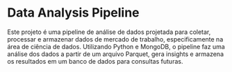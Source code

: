 # Data Analysis Pipeline 
Este projeto é uma pipeline de análise de dados projetada para coletar, processar e armazenar dados de mercado de trabalho, especificamente na área de ciência de dados. Utilizando Python e MongoDB, o pipeline faz uma análise dos dados a partir de um arquivo Parquet, gera insights e armazena os resultados em um banco de dados para consultas futuras.

